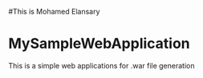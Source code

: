 #This is Mohamed Elansary
# MySampleWebApplication
This is a simple web applications for .war file generation
